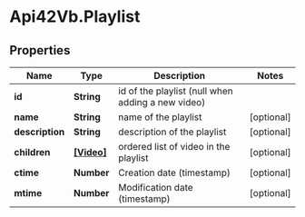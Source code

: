 # Api42Vb.Playlist

## Properties

Name | Type | Description | Notes
------------ | ------------- | ------------- | -------------
**id** | **String** | id of the playlist (null when adding a new video) | 
**name** | **String** | name of the playlist | [optional] 
**description** | **String** | description of the playlist | [optional] 
**children** | [**[Video]**](Video.md) | ordered list of video in the playlist | [optional] 
**ctime** | **Number** | Creation date (timestamp) | [optional] 
**mtime** | **Number** | Modification date (timestamp) | [optional] 


